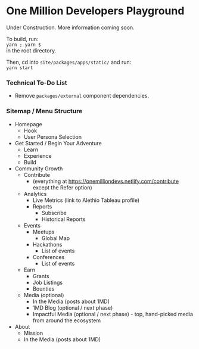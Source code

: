 # One Million Developers Playground

Under Construction. More information coming soon.

To build, run: <br />
`yarn ; yarn $` <br />
in the root directory.

Then, cd into `site/packages/apps/static/` and run: <br />
`yarn start`

### Technical To-Do List

- Remove `packages/external` component dependencies.

### Sitemap / Menu Structure

* Homepage
  * Hook
  * User Persona Selection
* Get Started / Begin Your Adventure
  * Learn
  * Experience
  * Build
* Community Growth
  * Contribute 
    * (everything at https://onemilliondevs.netlify.com/contribute except the Refer option)
  * Analytics
    * Live Metrics (link to Alethio Tableau profile)
    * Reports
      * Subscribe
      * Historical Reports
  * Events
    * Meetups
      * Global Map
    * Hackathons
      * List of events
    * Conferences
      * List of events
  * Earn
    * Grants
    * Job Listings
    * Bounties
  * Media (optional) 
    * In the Media (posts about 1MD)
    * 1MD Blog (optional / next phase)
    * Impactful Media (optional / next phase) - top, hand-picked media from around the ecosystem
* About
  * Mission
  * In the Media (posts about 1MD)
